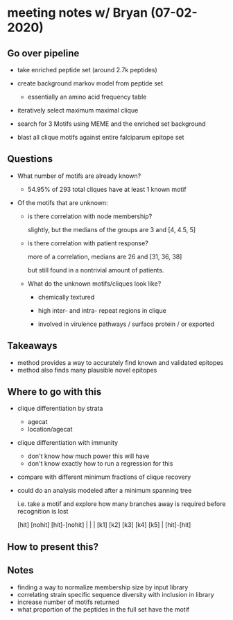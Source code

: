 # meeting notes w/ Bryan (07-02-2020)


## Go over pipeline

- take enriched peptide set (around 2.7k peptides)

- create background markov model from peptide set
	- essentially an amino acid frequency table

- iteratively select maximum maximal clique

- search for 3 Motifs using MEME and the enriched set background

- blast all clique motifs against entire falciparum epitope set


## Questions 

- What number of motifs are already known?
	- 54.95% of 293 total cliques have at least 1 known motif

- Of the motifs that are unknown:

	- is there correlation with node membership?

		slightly, but the medians of the groups are 3 and [4, 4.5, 5]

	- is there correlation with patient response? 

		more of a correlation, medians are 26 and [31, 36, 38]

		but still found in a nontrivial amount of patients. 


	- What do the unknown motifs/cliques look like?

		- chemically textured 

		- high inter- and intra- repeat regions in clique

		- involved in virulence pathways / surface protein / or exported

## Takeaways

- method provides a way to accurately find known and validated epitopes
- method also finds many plausible novel epitopes


## Where to go with this

- clique differentiation by strata
	- agecat
	- location/agecat


- clique differentiation with immunity
	- don't know how much power this will have
	- don't know exactly how to run a regression for this


- compare with different minimum fractions of clique recovery


- could do an analysis modeled after a minimum spanning tree 
	
	i.e. take a motif and explore how many branches away is required before recognition is lost


	[hit] [nohit]  [hit]-[nohit]
      |     |       | 
	[k1] [k2] [k3] [k4] [k5] 
					|
				   [hit]-[hit]



## How to present this?



## Notes 

- finding a way to normalize membership size by input library
- correlating strain specific sequence diversity with inclusion in library
- increase number of motifs returned 
- what proportion of the peptides in the full set have the motif 